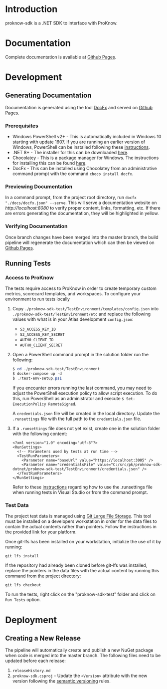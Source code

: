 # Introduction 
proknow-sdk is a .NET SDK to interface with ProKnow.

# Documentation
Complete documentation is available at [Github Pages](http://proknow.github.io/proknow-sdk-dotnet).

# Development

## Generating Documentation
Documentation is generated using the tool [DocFx](https://dotnet.github.io/docfx) and served on [Github Pages](http://proknow.github.io/proknow-sdk-dotnet).

### Prerequisites
- Windows PowerShell v2+ - This is automatically included in Windows 10 starting with update 1607.  If you are running
an earlier version of Windows, PowerShell can be installed following these
[instructions](https://docs.microsoft.com/en-us/powershell/scripting/install/installing-powershell-core-on-windows).
- .NET 8+ - The installer for this can be downloaded [here](https://dotnet.microsoft.com/download).
- Chocolatey - This is a package manager for Windows.  The instructions for installing this can be found [here](https://chocolatey.org/install).
- DocFx - This can be installed using Chocolatey from an administrative command prompt with the command `choco install docfx`.

### Previewing Documentation
In a command prompt, from the project root directory, run `docfx "./docs/docfx.json" --serve`.  This will serve a
documentation website on *http://localhost:8080* to verify proper content, links, formatting, etc.  If there are errors
generating the documentation, they will be highlighted in yellow.

### Verifying Documentation
Once branch changes have been merged into the master branch, the build pipeline will regenerate the documentation which
can then be viewed on [Github Pages](http://proknow.github.io/proknow-sdk-dotnet).

## Running Tests

### Access to ProKnow
The tests require access to ProKnow in order to create temporary custom metrics, scorecard templates, and workspaces. To configure your environment to run tests locally

1. Copy `./proknow-sdk-test/TestEnvironment/templates/config.json` into `./proknow-sdk-test/TestEnvironment/etc` and replace the following values with what is in your Atlas development `config.json`:
    - `S3_ACCESS_KEY_ID`
    - `S3_ACCESS_KEY_SECRET`
    - `AUTH0_CLIENT_ID`
    - `AUTH0_CLIENT_SECRET`
2. Open a PowerShell command prompt in the solution folder run the following:

    ```ps1
    $ cd ./proknow-sdk-test/TestEnvironment
    $ docker-compose up -d
    $ ./test-env-setup.ps1
    ```

    If you encounter errors running the last command, you may need to adjust the PowerShell execution policy to allow script execution. To do this, run PowerShell as an administrator and execute `$ Set-ExecutionPolicy RemoteSigned`.

    A `credentials.json` file will be created in the local directory. Update the `.runsettings` file with the full path to the `credentials.json` file.

3. If a `.runsettings` file does not yet exist, create one in the solution folder with the following content:
    ```
    <?xml version="1.0" encoding="utf-8"?>
    <RunSettings>
      <!-- Parameters used by tests at run time -->
      <TestRunParameters>
        <Parameter name="baseUrl" value="https://localhost:3005" />
        <Parameter name="credentialsFile" value="C:/src/pk/proknow-sdk-dotnet/proknow-sdk-test/TestEnvironment/credentials.json" />
      </TestRunParameters>
    </RunSettings>
    ```
    Refer to these [instructions](https://docs.microsoft.com/en-us/visualstudio/test/configure-unit-tests-by-using-a-dot-runsettings-file) regarding how to use the .runsettings file when running tests in Visual Studio or from the command prompt.

### Test Data
The project test data is managed using [Git Large File Storage](https://github.com/git-lfs/git-lfs).  This tool must be
installed on a developers workstation in order for the data files to contain the actual contents rather than pointers.
Follow the instructions in the provided link for your platform.

Once git-lfs has been installed on your workstation, initialize the use of it by running:
```
git lfs install
```

If the repository had already been cloned before git-lfs was installed, replace the pointers in the data files with the
actual content by running this command from the project directory:
```
git lfs checkout
```

To run the tests, right click on the "proknow-sdk-test" folder and click on `Run Tests` option.

# Deployment

## Creating a New Release

The pipeline will automatically create and publish a new NuGet package when code is merged into the master branch. 
The following files need to be updated before each release:

1. `releaseHistory.md`
2. `proknow-sdk.csproj` - Update the `<Version>` attribute with the new version following the [semantic versioning](https://semver.org/) rules.
